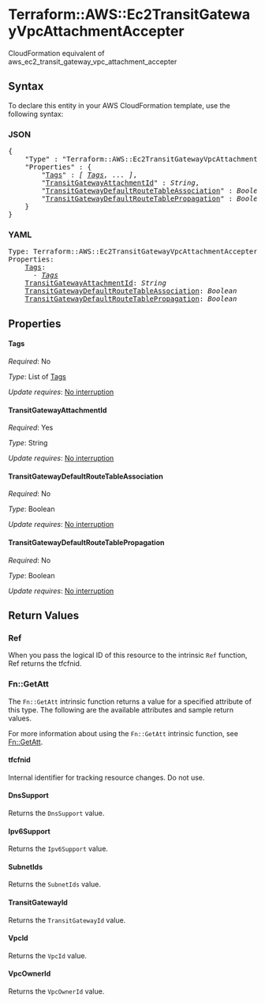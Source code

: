 # Terraform::AWS::Ec2TransitGatewayVpcAttachmentAccepter

CloudFormation equivalent of aws_ec2_transit_gateway_vpc_attachment_accepter

## Syntax

To declare this entity in your AWS CloudFormation template, use the following syntax:

### JSON

<pre>
{
    "Type" : "Terraform::AWS::Ec2TransitGatewayVpcAttachmentAccepter",
    "Properties" : {
        "<a href="#tags" title="Tags">Tags</a>" : <i>[ <a href="tags.md">Tags</a>, ... ]</i>,
        "<a href="#transitgatewayattachmentid" title="TransitGatewayAttachmentId">TransitGatewayAttachmentId</a>" : <i>String</i>,
        "<a href="#transitgatewaydefaultroutetableassociation" title="TransitGatewayDefaultRouteTableAssociation">TransitGatewayDefaultRouteTableAssociation</a>" : <i>Boolean</i>,
        "<a href="#transitgatewaydefaultroutetablepropagation" title="TransitGatewayDefaultRouteTablePropagation">TransitGatewayDefaultRouteTablePropagation</a>" : <i>Boolean</i>,
    }
}
</pre>

### YAML

<pre>
Type: Terraform::AWS::Ec2TransitGatewayVpcAttachmentAccepter
Properties:
    <a href="#tags" title="Tags">Tags</a>: <i>
      - <a href="tags.md">Tags</a></i>
    <a href="#transitgatewayattachmentid" title="TransitGatewayAttachmentId">TransitGatewayAttachmentId</a>: <i>String</i>
    <a href="#transitgatewaydefaultroutetableassociation" title="TransitGatewayDefaultRouteTableAssociation">TransitGatewayDefaultRouteTableAssociation</a>: <i>Boolean</i>
    <a href="#transitgatewaydefaultroutetablepropagation" title="TransitGatewayDefaultRouteTablePropagation">TransitGatewayDefaultRouteTablePropagation</a>: <i>Boolean</i>
</pre>

## Properties

#### Tags

_Required_: No

_Type_: List of <a href="tags.md">Tags</a>

_Update requires_: [No interruption](https://docs.aws.amazon.com/AWSCloudFormation/latest/UserGuide/using-cfn-updating-stacks-update-behaviors.html#update-no-interrupt)

#### TransitGatewayAttachmentId

_Required_: Yes

_Type_: String

_Update requires_: [No interruption](https://docs.aws.amazon.com/AWSCloudFormation/latest/UserGuide/using-cfn-updating-stacks-update-behaviors.html#update-no-interrupt)

#### TransitGatewayDefaultRouteTableAssociation

_Required_: No

_Type_: Boolean

_Update requires_: [No interruption](https://docs.aws.amazon.com/AWSCloudFormation/latest/UserGuide/using-cfn-updating-stacks-update-behaviors.html#update-no-interrupt)

#### TransitGatewayDefaultRouteTablePropagation

_Required_: No

_Type_: Boolean

_Update requires_: [No interruption](https://docs.aws.amazon.com/AWSCloudFormation/latest/UserGuide/using-cfn-updating-stacks-update-behaviors.html#update-no-interrupt)

## Return Values

### Ref

When you pass the logical ID of this resource to the intrinsic `Ref` function, Ref returns the tfcfnid.

### Fn::GetAtt

The `Fn::GetAtt` intrinsic function returns a value for a specified attribute of this type. The following are the available attributes and sample return values.

For more information about using the `Fn::GetAtt` intrinsic function, see [Fn::GetAtt](https://docs.aws.amazon.com/AWSCloudFormation/latest/UserGuide/intrinsic-function-reference-getatt.html).

#### tfcfnid

Internal identifier for tracking resource changes. Do not use.

#### DnsSupport

Returns the <code>DnsSupport</code> value.

#### Ipv6Support

Returns the <code>Ipv6Support</code> value.

#### SubnetIds

Returns the <code>SubnetIds</code> value.

#### TransitGatewayId

Returns the <code>TransitGatewayId</code> value.

#### VpcId

Returns the <code>VpcId</code> value.

#### VpcOwnerId

Returns the <code>VpcOwnerId</code> value.

